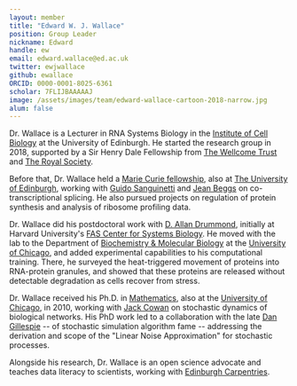 ```yaml
---
layout: member
title: "Edward W. J. Wallace"
position: Group Leader
nickname: Edward
handle: ew
email: edward.wallace@ed.ac.uk
twitter: ewjwallace
github: ewallace
ORCID: 0000-0001-8025-6361
scholar: 7FLIJBAAAAAJ
image: /assets/images/team/edward-wallace-cartoon-2018-narrow.jpg
alum: false
---
```


Dr. Wallace is a Lecturer in RNA Systems Biology in the [Institute of Cell Biology][ICB] at the University of Edinburgh. 
He started the research group in 2018, supported by a Sir Henry Dale Fellowship from [The Wellcome Trust](https://wellcome.ac.uk) and [The Royal Society](https://royalsociety.org).

Before that, Dr. Wallace held a [Marie Curie fellowship][MSCA], also at [The University of Edinburgh](http://www.ed.ac.uk/home), working with [Guido Sanguinetti](http://homepages.inf.ed.ac.uk/gsanguin/) and [Jean Beggs](http://beggs.bio.ed.ac.uk/) on co-transcriptional splicing.
He also pursued projects on regulation of protein synthesis and analysis of ribosome profiling data.

Dr. Wallace did his postdoctoral work with [D. Allan Drummond](http://drummondlab.org), initially at Harvard University's [FAS Center for Systems Biology](http://archive.sysbio.harvard.edu/CSB/index.html). 
He moved with the lab to the Department of [Biochemistry & Molecular Biology] at the [University of Chicago], and added experimental capabilities to his computational training. 
There, he surveyed the heat-triggered movement of proteins into RNA-protein granules, and showed that these proteins are released without detectable degradation as cells recover from stress.

Dr. Wallace received his Ph.D. in [Mathematics](UCMath), also at the [University of Chicago], in 2010, working with [Jack Cowan] on stochastic dynamics of biological networks.
His PhD work led to a collaboration with the late [Dan Gillespie] -- of stochastic simulation algorithm fame -- addressing the derivation and scope of the "Linear Noise Approximation" for stochastic processes.

Alongside his research, Dr. Wallace is an open science advocate and teaches data literacy to scientists, working with [Edinburgh Carpentries](https://edcarp.github.io/).

[ICB]: https://www.ed.ac.uk/biology/cell-biology
[MSCA]: http://ec.europa.eu/research/mariecurieactions/
[Biochemistry & Molecular Biology]: http://bmb.uchospitals.edu
[UCMath]: http://math.uchicago.edu/
[University of Chicago]: http://www.uchicago.edu
[Jack Cowan]: https://profiles.uchicago.edu/profiles/display/3476353
[Dan Gillespie]: https://obits.oklahoman.com//obituaries/oklahoman/obituary.aspx?n=daniel-gillespie&pid=185179522

 


